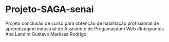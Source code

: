 # Projeto-SAGA-senai
Projeto conclusão de curso para obtenção de habilitação profissional de aprendizagem industrial de Assistente de Progamaçãom Web 
#Integrantes
Ana Landim
Gustavo 
Marêssa
Rodrigo
